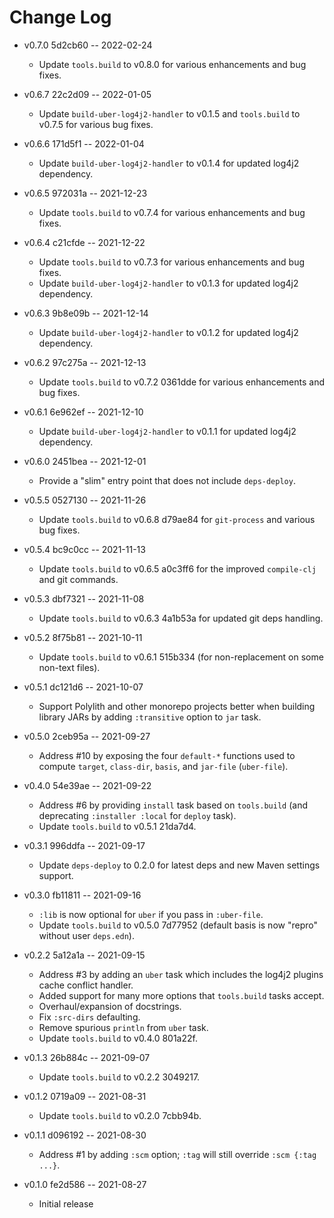 # Change Log

* v0.7.0 5d2cb60 -- 2022-02-24
  * Update `tools.build` to v0.8.0 for various enhancements and bug fixes.

* v0.6.7 22c2d09 -- 2022-01-05
  * Update `build-uber-log4j2-handler` to v0.1.5 and `tools.build` to v0.7.5 for various bug fixes.

* v0.6.6 171d5f1 -- 2022-01-04
  * Update `build-uber-log4j2-handler` to v0.1.4 for updated log4j2 dependency.

* v0.6.5 972031a -- 2021-12-23
  * Update `tools.build` to v0.7.4 for various enhancements and bug fixes.

* v0.6.4 c21cfde -- 2021-12-22
  * Update `tools.build` to v0.7.3 for various enhancements and bug fixes.
  * Update `build-uber-log4j2-handler` to v0.1.3 for updated log4j2 dependency.

* v0.6.3 9b8e09b -- 2021-12-14
  * Update `build-uber-log4j2-handler` to v0.1.2 for updated log4j2 dependency.

* v0.6.2 97c275a -- 2021-12-13
  * Update `tools.build` to v0.7.2 0361dde for various enhancements and bug fixes.

* v0.6.1 6e962ef -- 2021-12-10
  * Update `build-uber-log4j2-handler` to v0.1.1 for updated log4j2 dependency.

* v0.6.0 2451bea -- 2021-12-01
  * Provide a "slim" entry point that does not include `deps-deploy`.

* v0.5.5 0527130 -- 2021-11-26
  * Update `tools.build` to v0.6.8 d79ae84 for `git-process` and various bug fixes.

* v0.5.4 bc9c0cc -- 2021-11-13
  * Update `tools.build` to v0.6.5 a0c3ff6 for the improved `compile-clj` and git commands.

* v0.5.3 dbf7321 -- 2021-11-08
  * Update `tools.build` to v0.6.3 4a1b53a for updated git deps handling.

* v0.5.2 8f75b81 -- 2021-10-11
  * Update `tools.build` to v0.6.1 515b334 (for non-replacement on some non-text files).

* v0.5.1 dc121d6 -- 2021-10-07
  * Support Polylith and other monorepo projects better when building library JARs by adding `:transitive` option to `jar` task.

* v0.5.0 2ceb95a -- 2021-09-27
  * Address #10 by exposing the four `default-*` functions used to compute `target`, `class-dir`, `basis`, and `jar-file` (`uber-file`).

* v0.4.0 54e39ae -- 2021-09-22
  * Address #6 by providing `install` task based on `tools.build` (and deprecating `:installer :local` for `deploy` task).
  * Update `tools.build` to v0.5.1 21da7d4.

* v0.3.1 996ddfa -- 2021-09-17
  * Update `deps-deploy` to 0.2.0 for latest deps and new Maven settings support.

* v0.3.0 fb11811 -- 2021-09-16
  * `:lib` is now optional for `uber` if you pass in `:uber-file`.
  * Update `tools.build` to v0.5.0 7d77952 (default basis is now "repro" without user `deps.edn`).

* v0.2.2 5a12a1a -- 2021-09-15
  * Address #3 by adding an `uber` task which includes the log4j2 plugins cache conflict handler.
  * Added support for many more options that `tools.build` tasks accept.
  * Overhaul/expansion of docstrings.
  * Fix `:src-dirs` defaulting.
  * Remove spurious `println` from `uber` task.
  * Update `tools.build` to v0.4.0 801a22f.

* v0.1.3 26b884c -- 2021-09-07
  * Update `tools.build` to v0.2.2 3049217.

* v0.1.2 0719a09 -- 2021-08-31
  * Update `tools.build` to v0.2.0 7cbb94b.

* v0.1.1 d096192 -- 2021-08-30
  * Address #1 by adding `:scm` option; `:tag` will still override `:scm {:tag ...}`.

* v0.1.0 fe2d586 -- 2021-08-27
  * Initial release

